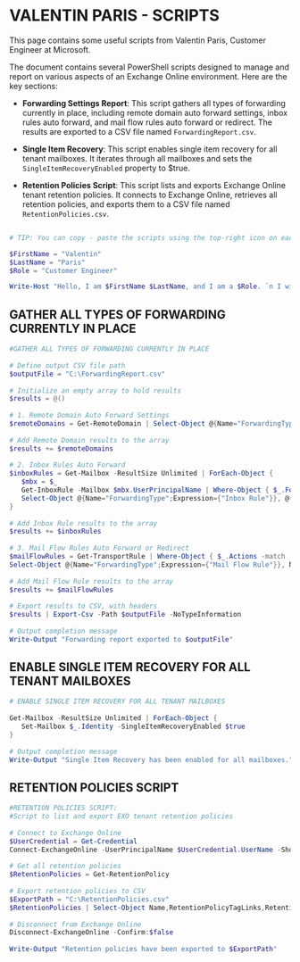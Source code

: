 # VALENTIN PARIS - SCRIPTS

This page contains some useful scripts from Valentin Paris, Customer Engineer at Microsoft.

The document contains several PowerShell scripts designed to manage and report on various aspects of an Exchange Online environment. Here are the key sections:

- **Forwarding Settings Report**: This script gathers all types of forwarding currently in place, including remote domain auto forward settings, inbox rules auto forward, and mail flow rules auto forward or redirect. The results are exported to a CSV file named ```ForwardingReport.csv```.

- **Single Item Recovery**: This script enables single item recovery for all tenant mailboxes. It iterates through all mailboxes and sets the ```SingleItemRecoveryEnabled``` property to $true.

- **Retention Policies Script**: This script lists and exports Exchange Online tenant retention policies. It connects to Exchange Online, retrieves all retention policies, and exports them to a CSV file named ```RetentionPolicies.csv```.

```powershell

# TIP: You can copy - paste the scripts using the top-right icon on each code section.

$FirstName = "Valentin"
$LastName = "Paris"
$Role = "Customer Engineer"

Write-Host "Hello, I am $FirstName $LastName, and I am a $Role. `n I will be the engineer who will take care of you today."

```

## GATHER ALL TYPES OF FORWARDING CURRENTLY IN PLACE

```powershell
#GATHER ALL TYPES OF FORWARDING CURRENTLY IN PLACE
 
# Define output CSV file path
$outputFile = "C:\ForwardingReport.csv"
 
# Initialize an empty array to hold results
$results = @()
 
# 1. Remote Domain Auto Forward Settings
$remoteDomains = Get-RemoteDomain | Select-Object @{Name="ForwardingType";Expression={"Remote Domain"}}, DomainName, @{Name="ForwardingEnabled";Expression={$_.AutoForwardEnabled}}
 
# Add Remote Domain results to the array
$results += $remoteDomains
 
# 2. Inbox Rules Auto Forward
$inboxRules = Get-Mailbox -ResultSize Unlimited | ForEach-Object {
   $mbx = $_
   Get-InboxRule -Mailbox $mbx.UserPrincipalName | Where-Object { $_.ForwardTo -ne $null -or $_.RedirectTo -ne $null } |
   Select-Object @{Name="ForwardingType";Expression={"Inbox Rule"}}, @{Name="User";Expression={$mbx.UserPrincipalName}}, Name, ForwardTo, RedirectTo
}
 
# Add Inbox Rule results to the array
$results += $inboxRules
 
# 3. Mail Flow Rules Auto Forward or Redirect
$mailFlowRules = Get-TransportRule | Where-Object { $_.Actions -match 'RedirectMessageTo' -or $_.Actions -match 'ForwardTo' } |
Select-Object @{Name="ForwardingType";Expression={"Mail Flow Rule"}}, Name, Enabled, Priority, Actions
 
# Add Mail Flow Rule results to the array
$results += $mailFlowRules
 
# Export results to CSV, with headers
$results | Export-Csv -Path $outputFile -NoTypeInformation
 
# Output completion message
Write-Output "Forwarding report exported to $outputFile"
```

## ENABLE SINGLE ITEM RECOVERY FOR ALL TENANT MAILBOXES

```powershell
# ENABLE SINGLE ITEM RECOVERY FOR ALL TENANT MAILBOXES
 
Get-Mailbox -ResultSize Unlimited | ForEach-Object {
   Set-Mailbox $_.Identity -SingleItemRecoveryEnabled $true
}
 
# Output completion message
Write-Output "Single Item Recovery has been enabled for all mailboxes."
```

## RETENTION POLICIES SCRIPT

```powershell
#RETENTION POLICIES SCRIPT:
#Script to list and export EXO tenant retention policies
 
# Connect to Exchange Online
$UserCredential = Get-Credential
Connect-ExchangeOnline -UserPrincipalName $UserCredential.UserName -ShowProgress $true
 
# Get all retention policies
$RetentionPolicies = Get-RetentionPolicy
 
# Export retention policies to CSV
$ExportPath = "C:\RetentionPolicies.csv"
$RetentionPolicies | Select-Object Name,RetentionPolicyTagLinks,RetentionEnabled | Export-Csv -Path $ExportPath -NoTypeInformation
 
# Disconnect from Exchange Online
Disconnect-ExchangeOnline -Confirm:$false
 
Write-Output "Retention policies have been exported to $ExportPath"
```
